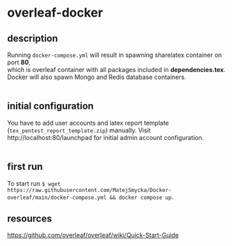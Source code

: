 # overleaf-docker
## description
Running `docker-compose.yml` will result in spawning sharelatex container on port **80**,<br> which is overleaf container with all packages included in **dependencies.tex**.<br>
Docker will also spawn Mongo and Redis database containers. <br><br>
## initial configuration
You have to add user accounts and latex report template (`tex_pentest_report_template.zip`) manually.
Visit http://localhost:80/launchpad for initial admin account configuration. 
<br><br>
## first run
To start run `$ wget https://raw.githubusercontent.com/MatejSmycka/Docker-overleaf/main/docker-compose.yml && docker compose up`.
## resources
https://github.com/overleaf/overleaf/wiki/Quick-Start-Guide
